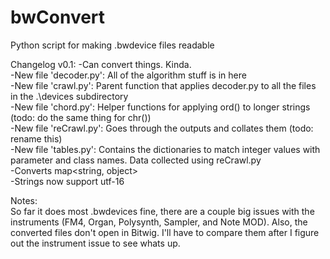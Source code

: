 # bwConvert
Python script for making .bwdevice files readable

Changelog v0.1:
-Can convert things. Kinda.  
-New file 'decoder.py': All of the algorithm stuff is in here  
-New file 'crawl.py': Parent function that applies decoder.py to all the files in the .\devices subdirectory  
-New file 'chord.py': Helper functions for applying ord() to longer strings (todo: do the same thing for chr())  
-New file 'reCrawl.py': Goes through the outputs and collates them (todo: rename this)  
-New file 'tables.py': Contains the dictionaries to match integer values with parameter and class names. Data collected using reCrawl.py  
-Converts map<string, object>  
-Strings now support utf-16  

Notes:  
So far it does most .bwdevices fine, there are a couple big issues with the instruments (FM4, Organ, Polysynth, Sampler, and Note MOD). Also, the converted files don't open in Bitwig. I'll have to compare them after I figure out the instrument issue to see whats up.

